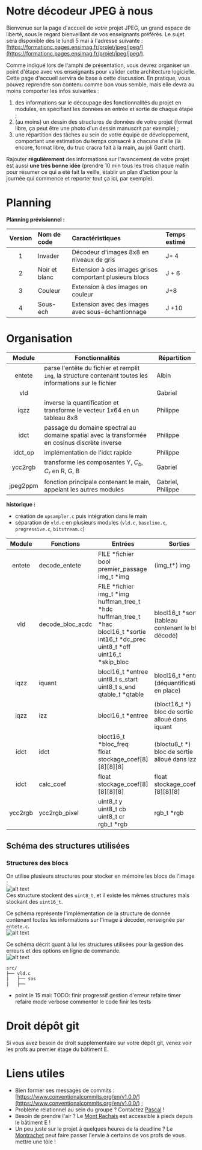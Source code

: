 # Notre décodeur JPEG à nous

Bienvenue sur la page d'accueil de _votre_ projet JPEG, un grand espace de liberté, sous le regard bienveillant de vos enseignants préférés.
Le sujet sera disponible dès le lundi 5 mai à l'adresse suivante : [https://formationc.pages.ensimag.fr/projet/jpeg/jpeg/](https://formationc.pages.ensimag.fr/projet/jpeg/jpeg/).

Comme indiqué lors de l'amphi de présentation, vous devrez organiser un point d'étape avec vos enseignants pour valider cette architecture logicielle.
Cette page d'accueil servira de base à cette discussion. En pratique, vous pouvez reprendre son contenu comme bon vous semble, mais elle devra au moins comporter les infos suivantes :

1. des informations sur le découpage des fonctionnalités du projet en modules, en spécifiant les données en entrée et sortie de chaque étape ;
2. (au moins) un dessin des structures de données de votre projet (format libre, ça peut être une photo d'un dessin manuscrit par exemple) ;
3. une répartition des tâches au sein de votre équipe de développement, comportant une estimation du temps consacré à chacune d'elle (là encore, format libre, du truc cracra fait à la main, au joli Gantt chart).

Rajouter **régulièrement** des informations sur l'avancement de votre projet est aussi **une très bonne idée** (prendre 10 min tous les trois chaque matin pour résumer ce qui a été fait la veille, établir un plan d'action pour la journée qui commence et reporter tout ça ici, par exemple).

# Planning

**Planning prévisionnel :**  

| Version | Nom de code   | Caractéristiques                                         | Temps estimé |
|:-------:|:--------------|:---------------------------------------------------------|:-------------|
| 1       | Invader       | Décodeur d'images 8x8 en niveaux de gris                 | J+ 4         |
| 2       | Noir et blanc | Extension à des images grises comportant plusieurs blocs | J + 6        |
| 3       | Couleur       | Extension à des images en couleur                        | J+8          |
| 4       | Sous-ech      | Extension avec des images avec sous-échantionnage        | J +10        |


# Organisation

| Module   | Fonctionnalités                                                                                           | Répartition       |
|:--------:|-----------------------------------------------------------------------------------------------------------|-------------------|
| entete   | parse l'entête du fichier et remplit `img`, la structure contenant toutes les informations sur le fichier | Albin             |
| vld      |                                                                                                           | Gabriel           |
| iqzz     | inverse la quantification et transforme le vecteur 1x64 en un tableau 8x8                                 | Philippe          |
| idct     | passage du domaine spectral au domaine spatial avec la transformée en cosinus discrète inverse            | Philippe          |
| idct_op  | implémentation de l'idct rapide                                                                           | Philippe          |
| ycc2rgb  | transforme les composantes Y, $C_b$, $C_r$ en R, G, B                                                     | Gabriel           |
| jpeg2ppm | fonction principale contenant le main, appelant les autres modules                                        | Gabriel, Philippe |

**historique :**  
* création de `upsampler.c` puis intégration dans le main  
* séparation de `vld.c` en plusieurs modules (`vld.c`, `baseline.c`, `progressive.c`, `bitstream.c`)  
	

| Module  | Fonctions        | Entrées                                                                                                                                                                 | Sorties                                              |
|:-------:|------------------|-------------------------------------------------------------------------------------------------------------------------------------------------------------------------|------------------------------------------------------|
| entete  | decode_entete    | FILE *fichier <br> bool premier_passage <br> img_t *img                                                                                                                 | (img_t*) img                                         |
| vld     | decode_bloc_acdc | FILE *fichier <br> img_t *img <br> huffman_tree_t *hdc <br> huffman_tree_t *hac <br> blocl16_t *sortie <br> int16_t *dc_prec <br> uint8_t *off <br> uint16_t *skip_bloc | blocl16_t *sortie (tableau contenant le bloc décodé) |
| iqzz    | iquant           | blocl16_t *entree <br> uint8_t s_start <br> uint8_t s_end <br> qtable_t *qtable                                                                                         | blocl16_t *entree (déquantification en place)        |
| iqzz    | izz              | blocl16_t *entree                                                                                                                                                       | (bloct16_t *) bloc de sortie alloué dans iquant      |
| idct    | idct             | bloct16_t *bloc_freq <br> float stockage_coef[8][8][8][8]                                                                                                               | (bloctu8_t *) bloc de sortie alloué dans izz         |
| idct    | calc_coef        | float stockage_coef[8][8][8][8]                                                                                                                                         | float stockage_coef[8][8][8][8]                      |
| ycc2rgb | ycc2rgb_pixel    | uint8_t y <br> uint8_t cb <br> uint8_t cr <br> rgb_t *rgb                                                                                                               | rgb_t *rgb                                           |

## Schéma des structures utilisées

### Structures des blocs

On utilise plusieurs structures pour stocker en mémoire les blocs de l'image :  
![alt text](./schemas/diagram_bloc.png)  
Ces structure stockent des `uint8_t`, et il existe les mêmes structures mais stockant des `uint16_t`.  

Ce schéma représente l'implémentation de la structure de donnée contenant toutes les informations sur l'image à décoder, renseignée par `entete.c`.  
![alt text](./schemas/diagram_img.png)  

Ce schéma décrit quant à lui les structures utilisées pour la gestion des erreurs et des options en ligne de commande.  
![alt text](./schemas/diagram_err_opt.png)  

```
src/
├── vld.c
|   ├── sos
|   ├──

```
* point le 15 mai:
TODO:
	finir progressif
	gestion d'erreur
	refaire timer
	refaire mode verbose
	commenter le code
	finir les tests
	
# Droit dépôt git

Si vous avez besoin de droit supplémentaire sur votre dépôt git, venez voir les profs au premier étage du bâtiment E.


# Liens utiles

- Bien former ses messages de commits : [https://www.conventionalcommits.org/en/v1.0.0/](https://www.conventionalcommits.org/en/v1.0.0/) ;
- Problème relationnel au sein du groupe ? Contactez [Pascal](https://fr.wikipedia.org/wiki/Pascal,_le_grand_fr%C3%A8re) !
- Besoin de prendre l'air ? Le [Mont Rachais](https://fr.wikipedia.org/wiki/Mont_Rachais) est accessible à pieds depuis le bâtiment E !
- Un peu juste sur le projet à quelques heures de la deadline ? Le [Montrachet](https://www.vinatis.com/achat-vin-puligny-montrachet) peut faire passer l'envie à certains de vos profs de vous mettre une tôle !

